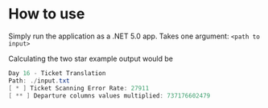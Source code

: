 # How to use

Simply run the application as a .NET 5.0 app. Takes one argument: `<path to input>`

Calculating the two star example output would be
```powershell
Day 16 - Ticket Translation
Path: ./input.txt
[ * ] Ticket Scanning Error Rate: 27911
[ ** ] Departure columns values multiplied: 737176602479
```